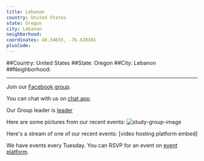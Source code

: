 ```yaml
---
title: Lebanon
country: United States
state: Oregon
city: Lebanon
neighborhood: 
coordinates: 40.34655, -76.428381
plusCode:
---
```


##Country: United States
##State: Oregon
##City: Lebanon
##Neighborhood: 
*****
Join our [Facebook group](https://www.facebook.com/groups/free.code.camp.lebanon).

You can chat with us on [chat app]().

Our Group leader is [leader]()

Here are some pictures from our recent events:
![study-group-image]()

Here's a stream of one of our recent events:
[video hosting platform embed]

We have events every Tuesday. You can RSVP for an event on [event platform]().
